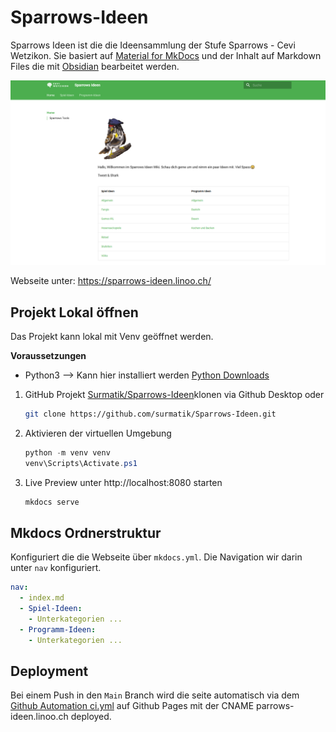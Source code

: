 # Sparrows-Ideen

Sparrows Ideen ist die die Ideensammlung der Stufe Sparrows - Cevi Wetzikon. Sie basiert auf [Material for MkDocs](https://squidfunk.github.io/mkdocs-material/) und der Inhalt auf Markdown Files die mit [Obsidian](https://obsidian.md/) bearbeitet werden.

<img src="./docs/assets/screenshot_webseite.png" alt="image-20230417080309023" style="width: 600px" />

Webseite unter: https://sparrows-ideen.linoo.ch/

## Projekt Lokal öffnen
Das Projekt kann lokal mit Venv geöffnet werden.

**Voraussetzungen**
- Python3 --> Kann hier installiert werden [Python Downloads](https://www.python.org/downloads/windows/)

1. GitHub Projekt [Surmatik/Sparrows-Ideen](https://github.com/surmatik/Sparrows-Ideen.git)klonen via Github Desktop oder
   ```sh
   git clone https://github.com/surmatik/Sparrows-Ideen.git
   ```
2. Aktivieren der virtuellen Umgebung
   ```Powershell
   python -m venv venv
   venv\Scripts\Activate.ps1
   ```
3. Live Preview unter http://localhost:8080 starten
   ```sh
   mkdocs serve
   ```


## Mkdocs Ordnerstruktur
Konfiguriert die die Webseite über `mkdocs.yml`. Die Navigation wir darin unter `nav` konfiguriert.
```yaml
nav:
  - index.md
  - Spiel-Ideen:
    - Unterkategorien ...
  - Programm-Ideen:
    - Unterkategorien ...
```


## Deployment
Bei einem Push in den `Main` Branch wird die seite automatisch via dem [Github Automation ci.yml](https://github.com/surmatik/Sparrows-Ideen/blob/main/.github/workflows/ci.yml) auf Github Pages mit der CNAME parrows-ideen.linoo.ch deployed.